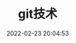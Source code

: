 ---
pageComponent: 
  name: Catalogue 
  data: 
    path: 05.工具/02.git
    description: git技术

title: git技术
date: 2022-02-23 20:04:53 
permalink: /note/tools/git
sidebar: false 
article: false 
editLink: false 
---